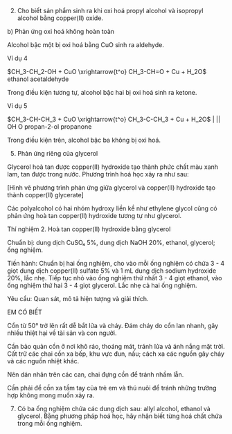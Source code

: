 2. Cho biết sản phẩm sinh ra khi oxi hoá propyl alcohol và isopropyl alcohol bằng copper(II) oxide.

b) Phản ứng oxi hoá không hoàn toàn

Alcohol bậc một bị oxi hoá bằng CuO sinh ra aldehyde.

Ví dụ 4

$CH_3-CH_2-OH + CuO \xrightarrow{t^o} CH_3-CH=O + Cu + H_2O$
ethanol                                acetaldehyde

Trong điều kiện tương tự, alcohol bậc hai bị oxi hoá sinh ra ketone.

Ví dụ 5

$CH_3-CH-CH_3 + CuO \xrightarrow{t^o} CH_3-C-CH_3 + Cu + H_2O$
      |                                    ||
      OH                                   O
propan-2-ol                            propanone

Trong điều kiện trên, alcohol bậc ba không bị oxi hoá.

5. Phản ứng riêng của glycerol

Glycerol hoà tan được copper(II) hydroxide tạo thành phức chất màu xanh lam, tan được trong nước. Phương trình hoá học xảy ra như sau:

[Hình vẽ phương trình phản ứng giữa glycerol và copper(II) hydroxide tạo thành copper(II) glycerate]

Các polyalcohol có hai nhóm hydroxy liền kề như ethylene glycol cũng có phản ứng hoà tan copper(II) hydroxide tương tự như glycerol.

Thí nghiệm 2. Hoà tan copper(II) hydroxide bằng glycerol

Chuẩn bị: dung dịch CuSO₄ 5%, dung dịch NaOH 20%, ethanol, glycerol; ống nghiệm.

Tiến hành: Chuẩn bị hai ống nghiệm, cho vào mỗi ống nghiệm có chứa 3 - 4 giọt dung dịch copper(II) sulfate 5% và 1 mL dung dịch sodium hydroxide 20%, lắc nhẹ. Tiếp tục nhỏ vào ống nghiệm thứ nhất 3 - 4 giọt ethanol, vào ống nghiệm thứ hai 3 - 4 giọt glycerol. Lắc nhẹ cả hai ống nghiệm.

Yêu cầu: Quan sát, mô tả hiện tượng và giải thích.

EM CÓ BIẾT

Cồn từ 50° trở lên rất dễ bắt lửa và cháy. Đám cháy do cồn lan nhanh, gây nhiều thiệt hại về tài sản và con người.

Cần bảo quản cồn ở nơi khô ráo, thoáng mát, tránh lửa và ánh nắng mặt trời. Cất trữ các chai cồn xa bếp, khu vực đun, nấu; cách xa các nguồn gây cháy và các nguồn nhiệt khác.

Nên dán nhãn trên các can, chai đựng cồn để tránh nhầm lẫn.

Cần phải để cồn xa tầm tay của trẻ em và thú nuôi để tránh những trường hợp không mong muốn xảy ra.

7. Có ba ống nghiệm chứa các dung dịch sau: allyl alcohol, ethanol và glycerol. Bằng phương pháp hoá học, hãy nhận biết từng hoá chất chứa trong mỗi ống nghiệm.